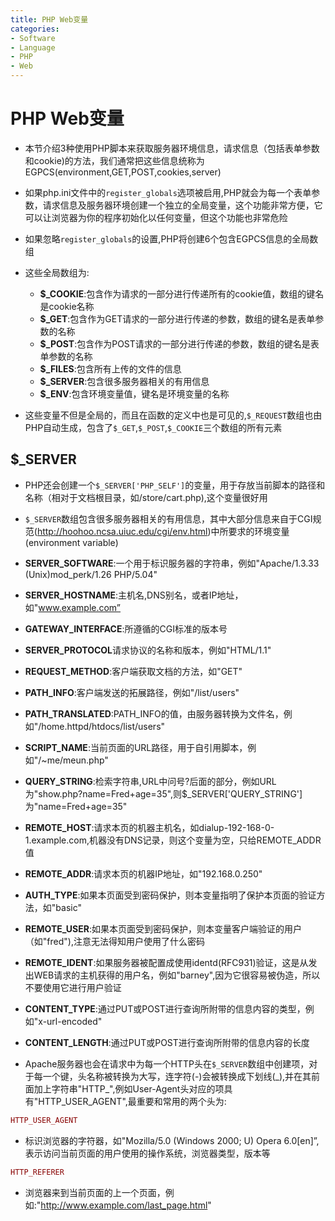 ```yaml
---
title: PHP Web变量
categories:
- Software
- Language
- PHP
- Web
---
```

# PHP Web变量

- 本节介绍3种使用PHP脚本来获取服务器环境信息，请求信息（包括表单参数和cookie)的方法，我们通常把这些信息统称为EGPCS(environment,GET,POST,cookies,server)
- 如果php.ini文件中的`register_globals`选项被启用,PHP就会为每一个表单参数，请求信息及服务器环境创建一个独立的全局变量，这个功能非常方便，它可以让浏览器为你的程序初始化以任何变量，但这个功能也非常危险
- 如果忽略`register_globals`的设置,PHP将创建6个包含EGPCS信息的全局数组
- 这些全局数组为:
    - **$_COOKIE**:包含作为请求的一部分进行传递所有的cookie值，数组的键名是cookie名称
    - **$_GET**:包含作为GET请求的一部分进行传递的参数，数组的键名是表单参数的名称
    - **$_POST**:包含作为POST请求的一部分进行传递的参数，数组的键名是表单参数的名称
    - **$_FILES**:包含所有上传的文件的信息
    - **$_SERVER**:包含很多服务器相关的有用信息
    - **$_ENV**:包含环境变量值，键名是环境变量的名称

- 这些变量不但是全局的，而且在函数的定义中也是可见的,`$_REQUEST`数组也由PHP自动生成，包含了`$_GET`,`$_POST`,`$_COOKIE`三个数组的所有元素

## $_SERVER

- PHP还会创建一个`$_SERVER['PHP_SELF']`的变量，用于存放当前脚本的路径和名称（相对于文档根目录，如/store/cart.php),这个变量很好用
- `$_SERVER`数组包含很多服务器相关的有用信息，其中大部分信息来自于CGI规范(http://hoohoo.ncsa.uiuc.edu/cgi/env.html)中所要求的环境变量(environment variable)
- **SERVER_SOFTWARE**:一个用于标识服务器的字符串，例如"Apache/1.3.33 (Unix)mod_perk/1.26 PHP/5.04"
- **SERVER_HOSTNAME**:主机名,DNS别名，或者IP地址，如"www.example.com”
- **GATEWAY_INTERFACE**:所遵循的CGI标准的版本号
- **SERVER_PROTOCOL**请求协议的名称和版本，例如"HTML/1.1"
- **REQUEST_METHOD**:客户端获取文档的方法，如"GET"
- **PATH_INFO**:客户端发送的拓展路径，例如"/list/users"
- **PATH_TRANSLATED**:PATH_INFO的值，由服务器转换为文件名，例如"/home.httpd/htdocs/list/users"
- **SCRIPT_NAME**:当前页面的URL路径，用于自引用脚本，例如"/~me/meun.php"
- **QUERY_STRING**:检索字符串,URL中问号?后面的部分，例如URL为"show.php?name=Fred+age=35",则$_SERVER['QUERY_STRING']为"name=Fred+age=35"
- **REMOTE_HOST**:请求本页的机器主机名，如dialup-192-168-0-1.example.com,机器没有DNS记录，则这个变量为空，只给REMOTE_ADDR值
- **REMOTE_ADDR**:请求本页的机器IP地址，如"192.168.0.250"
- **AUTH_TYPE**:如果本页面受到密码保护，则本变量指明了保护本页面的验证方法，如"basic"
- **REMOTE_USER**:如果本页面受到密码保护，则本变量客户端验证的用户（如"fred"),注意无法得知用户使用了什么密码
- **REMOTE_IDENT**:如果服务器被配置成使用identd(RFC931)验证，这是从发出WEB请求的主机获得的用户名，例如"barney",因为它很容易被伪造，所以不要使用它进行用户验证
- **CONTENT_TYPE**:通过PUT或POST进行查询所附带的信息内容的类型，例如"x-url-encoded"
- **CONTENT_LENGTH**:通过PUT或POST进行查询所附带的信息内容的长度

- Apache服务器也会在请求中为每一个HTTP头在`$_SERVER`数组中创建项，对于每一个键，头名称被转换为大写，连字符(-)会被转换成下划线(\_),并在其前面加上字符串"HTTP\_",例如User-Agent头对应的项具有"HTTP_USER_AGENT",最重要和常用的两个头为:


```php
HTTP_USER_AGENT
```

- 标识浏览器的字符器，如"Mozilla/5.0 (Windows 2000; U) Opera 6.0[en]”,表示访问当前页面的用户使用的操作系统，浏览器类型，版本等


```php
HTTP_REFERER
```

- 浏览器来到当前页面的上一个页面，例如:"http://www.example.com/last_page.html"